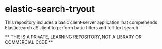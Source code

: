 # elastic-search-tryout
This repository includes a basic client-server application that comprehends Elasticsearch JS client to perform basic filters and full-text search

** THIS IS A PRIVATE, LEARNING REPOSITORY, NOT A LIBRARY OR COMMERCIAL CODE **
